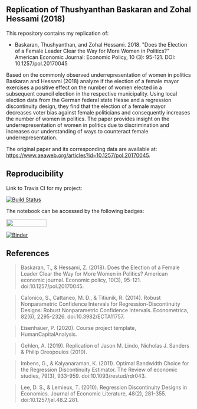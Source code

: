 ## Replication of Thushyanthan Baskaran and Zohal Hessami (2018)

This repository contains my replication of: 

* Baskaran, Thushyanthan, and Zohal Hessami. 2018. "Does the Election of a Female Leader Clear the Way for More Women in Politics?" American Economic Journal: Economic Policy, 10 (3): 95-121. DOI: 10.1257/pol.20170045

Based on the commonly observed underrepresentation of women in politics Baskaran and Hessami (2018) analyze if the election of a female mayor exercises a positive effect on the number of women elected in a subsequent council election in the respective municipality. Using local election data from the German federal state Hesse and a regression discontinuity design, they find that the election of a female mayor decreases voter bias against female politicians and consequently increases the number of women in politics. The paper provides insight on the underrepresentation of women in politics due to discrimination and increases our understanding of ways to counteract female underrepresentation.

The original paper and its corresponding data are available at: https://www.aeaweb.org/articles?id=10.1257/pol.20170045.

## Reproducibility

Link to Travis CI for my project: 

[![Build Status](https://travis-ci.org/McKers/replication-Baskaran-Hessami-2018.svg?branch=main)](https://travis-ci.org/McKers/replication-Baskaran-Hessami-2018.svg?branch=main)


The notebook can be accessed by the following badges:

<a href="https://nbviewer.jupyter.org/github/HumanCapitalAnalysis/microeconometrics-course-project-McKers/blob/master/Replication.ipynb"
   target="_parent">
   <img align="center"
  src="https://raw.githubusercontent.com/jupyter/design/master/logos/Badges/nbviewer_badge.png"
      width="109" height="20">
</a>

[![Binder](https://mybinder.org/badge_logo.svg)](https://mybinder.org/v2/gh/HumanCapitalAnalysis/microeconometrics-course-project-McKers/master?filepath=Replication.ipynb)


## References

> Baskaran, T., & Hessami, Z. (2018). Does the Election of a Female Leader Clear the Way for More Women in Politics? American economic journal. Economic policy, 10(3), 95-121. doi:10.1257/pol.20170045.

> Calonico, S., Cattaneo, M. D., & Titiunik, R. (2014). Robust Nonparametric Confidence Intervals for Regression-Discontinuity Designs: Robust Nonparametric Confidence Intervals. Econometrica, 82(6), 2295-2326. doi:10.3982/ECTA11757. 

> Eisenhauer, P. (2020). Course project template, HumanCapitalAnalysis.

> Gehlen, A. (2019). Replication of Jason M. Lindo, Nicholas J. Sanders & Philip Oreopoulos (2010).

> Imbens, G., & Kalyanaraman, K. (2011). Optimal Bandwidth Choice for the Regression Discontinuity Estimator. The Review of economic studies, 79(3), 933-959. doi:10.1093/restud/rdr043. 

> Lee, D. S., & Lemieux, T. (2010). Regression Discontinuity Designs in Economics. Journal of Economic Literature, 48(2), 281-355. doi:10.1257/jel.48.2.281. 

